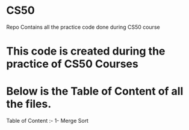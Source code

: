 # CS50
Repo Contains all the practice code done during CS50 course
# This code is created during the practice of CS50 Courses
# Below is the Table of Content of all the files.
Table of Content :-
1- Merge Sort
